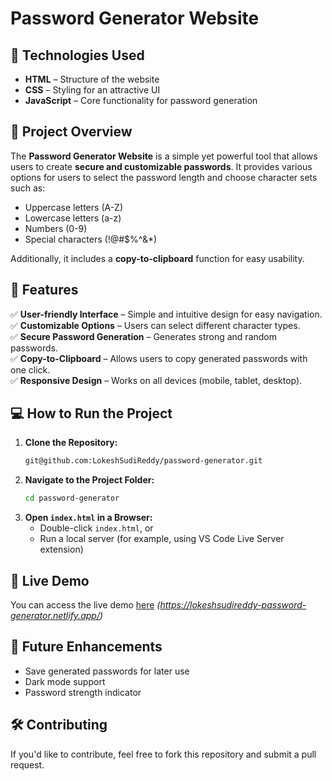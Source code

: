 # Password Generator Website

## 🚀 Technologies Used
- **HTML** – Structure of the website
- **CSS** – Styling for an attractive UI
- **JavaScript** – Core functionality for password generation

## 📌 Project Overview
The **Password Generator Website** is a simple yet powerful tool that allows users to create **secure and customizable passwords**. It provides various options for users to select the password length and choose character sets such as:
- Uppercase letters (A-Z)
- Lowercase letters (a-z)
- Numbers (0-9)
- Special characters (!@#$%^&*)

Additionally, it includes a **copy-to-clipboard** function for easy usability.

## 🎯 Features
✅ **User-friendly Interface** – Simple and intuitive design for easy navigation.  
✅ **Customizable Options** – Users can select different character types.  
✅ **Secure Password Generation** – Generates strong and random passwords.  
✅ **Copy-to-Clipboard** – Allows users to copy generated passwords with one click.  
✅ **Responsive Design** – Works on all devices (mobile, tablet, desktop).  


## 💻 How to Run the Project
1. **Clone the Repository:**
   ```bash
   git@github.com:LokeshSudiReddy/password-generator.git
   ```
2. **Navigate to the Project Folder:**
   ```bash
   cd password-generator
   ```
3. **Open `index.html` in a Browser:**
   - Double-click `index.html`, or
   - Run a local server (for example, using VS Code Live Server extension)

## 🚀 Live Demo
You can access the live demo [here](#) *(https://lokeshsudireddy-password-generator.netlify.app/)*

## 🔧 Future Enhancements
- Save generated passwords for later use
- Dark mode support
- Password strength indicator

## 🛠️ Contributing
If you'd like to contribute, feel free to fork this repository and submit a pull request.

